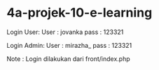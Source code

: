 # 4a-projek-10-e-learning

Login User:
User : jovanka 
pass : 123321

Login Admin:
User : mirazha_
pass : 123321

Note : Login dilakukan dari front/index.php
